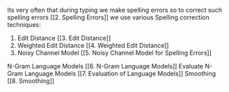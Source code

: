 Its very often that during typing we make spelling errors so to correct such spelling errors [[2. Spelling Errors]] we use various Spelling correction techniques:
1. Edit Distance [[3.  Edit Distance]]
2. Weighted Edit Distance [[4.  Weighted Edit Distance]]
3. Noisy Channel Model [[5.  Noisy Channel Model for Spelling Errors]]


N-Gram Language Models [[6.  N-Gram Language Models]]
Evaluate N-Gram Language Models [[7.  Evaluation of Language Models]]
Smoothing [[8.  Smoothing]]